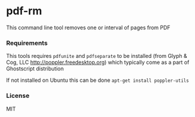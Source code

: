 # pdf-rm

This command line tool removes one or interval of pages from PDF

### Requirements

This tools requires `pdfunite` and `pdfseparate` to be installed
(from Glyph & Cog, LLC http://poppler.freedesktop.org) which typically come as a part of Ghostscript distribution

If not installed on Ubuntu this can be done `apt-get install poppler-utils`


### License
MIT
